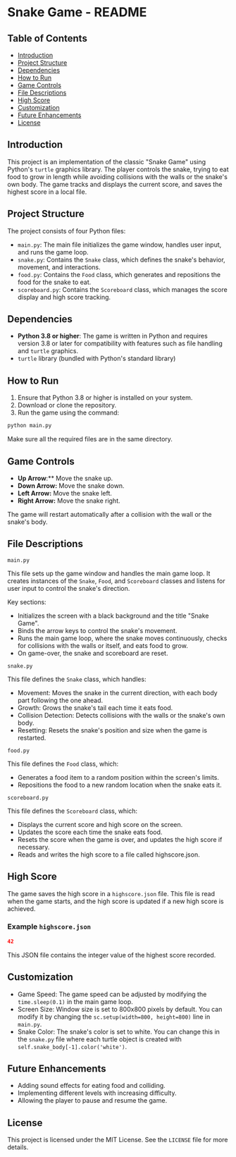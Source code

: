 # Snake Game - README

## Table of Contents
- [Introduction](#introduction)
- [Project Structure](#project-structure)
- [Dependencies](#dependencies)
- [How to Run](#how-to-run)
- [Game Controls](#game-controls)
- [File Descriptions](#file-descriptions)
- [High Score](#high-score)
- [Customization](#customization)
- [Future Enhancements](#future-enhancements)
- [License](#license)


## Introduction

This project is an implementation of the classic "Snake Game" using Python's `turtle` graphics library. The player controls the snake, trying to eat food to grow in length while avoiding collisions with the walls or the snake's own body. The game tracks and displays the current score, and saves the highest score in a local file.

## Project Structure

The project consists of four Python files:

- `main.py`: The main file initializes the game window, handles user input, and runs the game loop.
- `snake.py`: Contains the `Snake` class, which defines the snake's behavior, movement, and interactions.
- `food.py`: Contains the `Food` class, which generates and repositions the food for the snake to eat.
- `scoreboard.py`: Contains the `Scoreboard` class, which manages the score display and high score tracking.

## Dependencies

- **Python 3.8 or higher**: The game is written in Python and requires version 3.8 or later for compatibility with features such as file handling and `turtle` graphics.
- `turtle` library (bundled with Python's standard library)

## How to Run

1. Ensure that Python 3.8 or higher is installed on your system.
2. Download or clone the repository.
3. Run the game using the command:

```bash
python main.py
```
Make sure all the required files are in the same directory.

## Game Controls
- **Up Arrow**:** Move the snake up.
- **Down Arrow:** Move the snake down.
- **Left Arrow:** Move the snake left.
- **Right Arrow:** Move the snake right.

The game will restart automatically after a collision with the wall or the snake's body.

## File Descriptions
`main.py`

This file sets up the game window and handles the main game loop. It creates instances of the `Snake`, `Food`, and `Scoreboard` classes and listens for user input to control the snake's direction.

Key sections:

- Initializes the screen with a black background and the title "Snake Game".
- Binds the arrow keys to control the snake's movement.
- Runs the main game loop, where the snake moves continuously, checks for collisions with the walls or itself, and eats food to grow.
- On game-over, the snake and scoreboard are reset.

`snake.py`

This file defines the `Snake` class, which handles:

- Movement: Moves the snake in the current direction, with each body part following the one ahead.
- Growth: Grows the snake's tail each time it eats food.
- Collision Detection: Detects collisions with the walls or the snake's own body.
- Resetting: Resets the snake's position and size when the game is restarted.

`food.py`
 
This file defines the `Food` class, which:

- Generates a food item to a random position within the screen's limits.
- Repositions the food to a new random location when the snake eats it.

`scoreboard.py`

This file defines the `Scoreboard` class, which:

- Displays the current score and high score on the screen.
- Updates the score each time the snake eats food.
- Resets the score when the game is over, and updates the high score if necessary.
- Reads and writes the high score to a file called highscore.json.

## High Score

The game saves the high score in a `highscore.json` file. This file is read when the game starts, and the high score is updated if a new high score is achieved.

### Example `highscore.json`
```json
42
```
This JSON file contains the integer value of the highest score recorded.

## Customization
- Game Speed: The game speed can be adjusted by modifying the `time.sleep(0.1)` in the main game loop.
- Screen Size: Window size is set to 800x800 pixels by default. You can modify it by changing the `sc.setup(width=800, height=800)` line in `main.py`.
- Snake Color: The snake's color is set to white. You can change this in the `snake.py` file where each turtle object is created with `self.snake_body[-1].color('white')`.

## Future Enhancements
- Adding sound effects for eating food and colliding.
- Implementing different levels with increasing difficulty.
- Allowing the player to pause and resume the game.

## License
This project is licensed under the MIT License. See the `LICENSE` file for more details.
